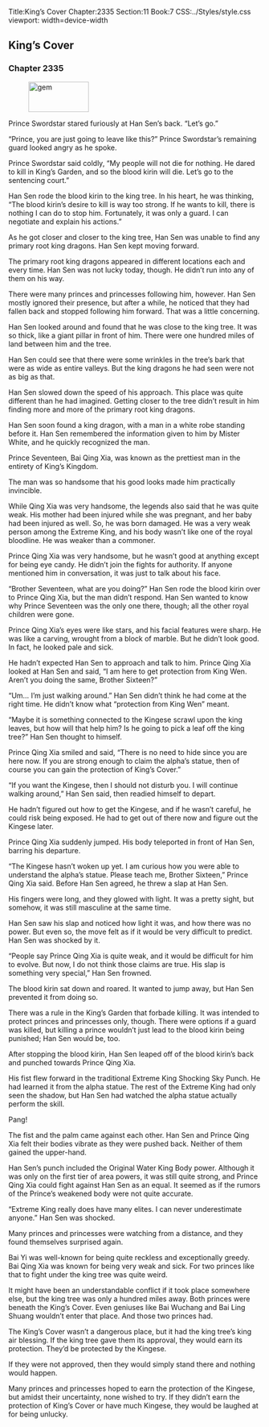 Title:King’s Cover 
Chapter:2335 
Section:11 
Book:7 
CSS:../Styles/style.css 
viewport: width=device-width
  
## King’s Cover
### Chapter 2335 
<figure>
	<img src="../Images/gem.gif" alt="gem" id="gem" width="120" height="60" />
</figure>
  

  
  Prince Swordstar stared furiously at Han Sen’s back. “Let’s go.”

“Prince, you are just going to leave like this?” Prince Swordstar’s remaining guard looked angry as he spoke.

Prince Swordstar said coldly, “My people will not die for nothing. He dared to kill in King’s Garden, and so the blood kirin will die. Let’s go to the sentencing court.”

Han Sen rode the blood kirin to the king tree. In his heart, he was thinking, “The blood kirin’s desire to kill is way too strong. If he wants to kill, there is nothing I can do to stop him. Fortunately, it was only a guard. I can negotiate and explain his actions.”

As he got closer and closer to the king tree, Han Sen was unable to find any primary root king dragons. Han Sen kept moving forward.

The primary root king dragons appeared in different locations each and every time. Han Sen was not lucky today, though. He didn’t run into any of them on his way.

There were many princes and princesses following him, however. Han Sen mostly ignored their presence, but after a while, he noticed that they had fallen back and stopped following him forward. That was a little concerning.

Han Sen looked around and found that he was close to the king tree. It was so thick, like a giant pillar in front of him. There were one hundred miles of land between him and the tree.

Han Sen could see that there were some wrinkles in the tree’s bark that were as wide as entire valleys. But the king dragons he had seen were not as big as that.

Han Sen slowed down the speed of his approach. This place was quite different than he had imagined. Getting closer to the tree didn’t result in him finding more and more of the primary root king dragons.

Han Sen soon found a king dragon, with a man in a white robe standing before it. Han Sen remembered the information given to him by Mister White, and he quickly recognized the man.

Prince Seventeen, Bai Qing Xia, was known as the prettiest man in the entirety of King’s Kingdom.

The man was so handsome that his good looks made him practically invincible.

While Qing Xia was very handsome, the legends also said that he was quite weak. His mother had been injured while she was pregnant, and her baby had been injured as well. So, he was born damaged. He was a very weak person among the Extreme King, and his body wasn’t like one of the royal bloodline. He was weaker than a commoner.

Prince Qing Xia was very handsome, but he wasn’t good at anything except for being eye candy. He didn’t join the fights for authority. If anyone mentioned him in conversation, it was just to talk about his face.

“Brother Seventeen, what are you doing?” Han Sen rode the blood kirin over to Prince Qing Xia, but the man didn’t respond. Han Sen wanted to know why Prince Seventeen was the only one there, though; all the other royal children were gone.

Prince Qing Xia’s eyes were like stars, and his facial features were sharp. He was like a carving, wrought from a block of marble. But he didn’t look good. In fact, he looked pale and sick.

He hadn’t expected Han Sen to approach and talk to him. Prince Qing Xia looked at Han Sen and said, “I am here to get protection from King Wen. Aren’t you doing the same, Brother Sixteen?”

“Um… I’m just walking around.” Han Sen didn’t think he had come at the right time. He didn’t know what “protection from King Wen” meant.

“Maybe it is something connected to the Kingese scrawl upon the king leaves, but how will that help him? Is he going to pick a leaf off the king tree?” Han Sen thought to himself.

Prince Qing Xia smiled and said, “There is no need to hide since you are here now. If you are strong enough to claim the alpha’s statue, then of course you can gain the protection of King’s Cover.”

“If you want the Kingese, then I should not disturb you. I will continue walking around,” Han Sen said, then readied himself to depart.

He hadn’t figured out how to get the Kingese, and if he wasn’t careful, he could risk being exposed. He had to get out of there now and figure out the Kingese later.

Prince Qing Xia suddenly jumped. His body teleported in front of Han Sen, barring his departure.

“The Kingese hasn’t woken up yet. I am curious how you were able to understand the alpha’s statue. Please teach me, Brother Sixteen,” Prince Qing Xia said. Before Han Sen agreed, he threw a slap at Han Sen.

His fingers were long, and they glowed with light. It was a pretty sight, but somehow, it was still masculine at the same time.

Han Sen saw his slap and noticed how light it was, and how there was no power. But even so, the move felt as if it would be very difficult to predict. Han Sen was shocked by it.

“People say Prince Qing Xia is quite weak, and it would be difficult for him to evolve. But now, I do not think those claims are true. His slap is something very special,” Han Sen frowned.

The blood kirin sat down and roared. It wanted to jump away, but Han Sen prevented it from doing so.

There was a rule in the King’s Garden that forbade killing. It was intended to protect princes and princesses only, though. There were options if a guard was killed, but killing a prince wouldn’t just lead to the blood kirin being punished; Han Sen would be, too.

After stopping the blood kirin, Han Sen leaped off of the blood kirin’s back and punched towards Prince Qing Xia.

His fist flew forward in the traditional Extreme King Shocking Sky Punch. He had learned it from the alpha statue. The rest of the Extreme King had only seen the shadow, but Han Sen had watched the alpha statue actually perform the skill.

Pang!

The fist and the palm came against each other. Han Sen and Prince Qing Xia felt their bodies vibrate as they were pushed back. Neither of them gained the upper-hand.

Han Sen’s punch included the Original Water King Body power. Although it was only on the first tier of area powers, it was still quite strong, and Prince Qing Xia could fight against Han Sen as an equal. It seemed as if the rumors of the Prince’s weakened body were not quite accurate.

“Extreme King really does have many elites. I can never underestimate anyone.” Han Sen was shocked.

Many princes and princesses were watching from a distance, and they found themselves surprised again.

Bai Yi was well-known for being quite reckless and exceptionally greedy. Bai Qing Xia was known for being very weak and sick. For two princes like that to fight under the king tree was quite weird.

It might have been an understandable conflict if it took place somewhere else, but the king tree was only a hundred miles away. Both princes were beneath the King’s Cover. Even geniuses like Bai Wuchang and Bai Ling Shuang wouldn’t enter that place. And those two princes had.

The King’s Cover wasn’t a dangerous place, but it had the king tree’s king air blessing. If the king tree gave them its approval, they would earn its protection. They’d be protected by the Kingese.

If they were not approved, then they would simply stand there and nothing would happen.

Many princes and princesses hoped to earn the protection of the Kingese, but amidst their uncertainty, none wished to try. If they didn’t earn the protection of King’s Cover or have much Kingese, they would be laughed at for being unlucky.
